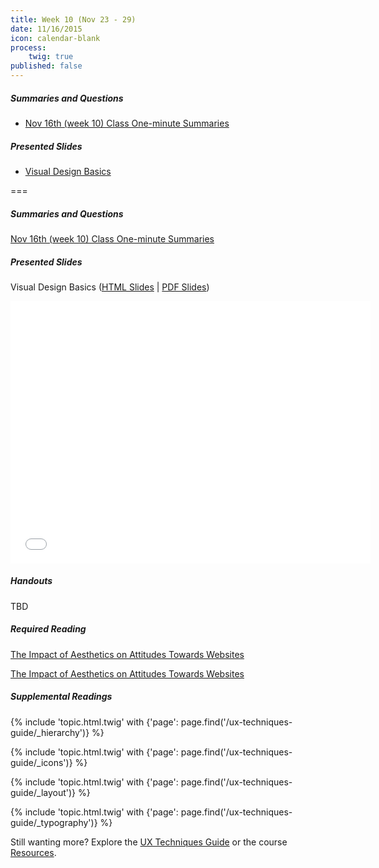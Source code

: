 ```yaml
---
title: Week 10 (Nov 23 - 29)
date: 11/16/2015
icon: calendar-blank
process:
    twig: true
published: false
---
```


##### Summaries and Questions
*   [Nov 16th (week 10) Class One-minute Summaries](https://canvas.sfu.ca/courses/22099/discussion_topics/382635)

##### Presented Slides
*   [Visual Design Basics](http://slides.com/paulhibbitts/cmpt-363-153-slides-in-progress#/)  

===

<style>iframe.embedly-card{float:left;}</style>
##### Summaries and Questions
[Nov 16th (week 10) Class One-minute Summaries](https://canvas.sfu.ca/courses/22099/discussion_topics/382635)

##### Presented Slides  
Visual Design Basics ([HTML Slides](http://slides.com/paulhibbitts/cmpt-363-153-slides-in-progress#/) | [PDF Slides](http://1drv.ms/1TNqz4z))

<div class="row">
  <div class="col s10">
    <div class="video-container"><iframe src="//slides.com/paulhibbitts/cmpt-363-153-slides-in-progress/embed?style=light" width="576" height="420" scrolling="no" frameborder="0" webkitallowfullscreen mozallowfullscreen allowfullscreen></iframe></div>
    </div>
  </div>

##### Handouts  
TBD

##### Required Reading  
[The Impact of Aesthetics on Attitudes Towards Websites](http://www.usability.gov/get-involved/blog/2009/07/aesthetics-and-attitude.html)
<div class="row"> <div class="col s10">
  <a class="embedly-card" href="http://www.usability.gov/get-involved/blog/2009/07/aesthetics-and-attitude.html">The Impact of Aesthetics on Attitudes Towards Websites</a>
<script async src="//cdn.embedly.com/widgets/platform.js" charset="UTF-8"></script></div></div>

##### Supplemental Readings
{% include 'topic.html.twig' with {'page': page.find('/ux-techniques-guide/_hierarchy')} %}  

{% include 'topic.html.twig' with {'page': page.find('/ux-techniques-guide/_icons')} %}  

{% include 'topic.html.twig' with {'page': page.find('/ux-techniques-guide/_layout')} %}  

{% include 'topic.html.twig' with {'page': page.find('/ux-techniques-guide/_typography')} %}  

Still wanting more? Explore the [UX Techniques Guide](../../ux-techniques-guide) or the course [Resources](../../resources).  
